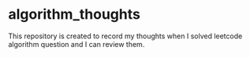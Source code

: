 # algorithm_thoughts
This repository is created to record my thoughts when I solved leetcode algorithm question and I can review them. 

